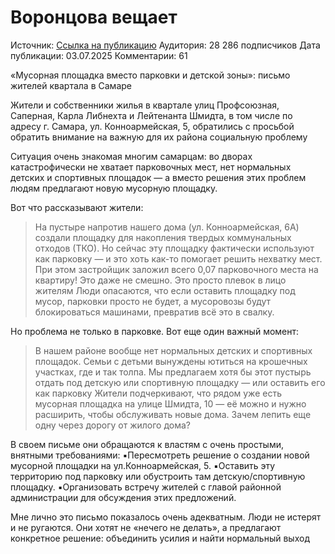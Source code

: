 # Воронцова вещает
Источник: [Ссылка на публикацию](https://t.me/vorontsova63ru/15049)
Аудитория: 28 286 подписчиков
Дата публикации: 03.07.2025
Комментарии: 61

«Мусорная площадка вместо парковки и детской зоны»: письмо жителей квартала в Самаре

Жители и собственники жилья в квартале улиц Профсоюзная, Саперная, Карла Либнехта и Лейтенанта Шмидта, в том числе по адресу г. Самара, ул. Конноармейская, 5, обратились с просьбой обратить внимание на важную для их района социальную проблему

Ситуация очень знакомая многим самарцам: во дворах катастрофически не хватает парковочных мест, нет нормальных детских и спортивных площадок — а вместо решения этих проблем людям предлагают новую мусорную площадку.

Вот что рассказывают жители:
> На пустыре напротив нашего дома (ул. Конноармейская, 6А) создали площадку для накопления твердых коммунальных отходов (ТКО). Но сейчас эту площадку фактически используют как парковку — и это хоть как-то помогает решить нехватку мест. При этом застройщик заложил всего 0,07 парковочного места на квартиру! Это даже не смешно. Это просто плевок в лицо жителям
Люди опасаются, что если оставить площадку под мусор, парковки просто не будет, а мусоровозы будут блокироваться машинами, превратив всё это в свалку.

Но проблема не только в парковке. Вот еще один важный момент:
> В нашем районе вообще нет нормальных детских и спортивных площадок. Семьи с детьми вынуждены ютиться на крошечных участках, где и так толпа. Мы предлагаем хотя бы этот пустырь отдать под детскую или спортивную площадку — или оставить его как парковку
Жители подчеркивают, что рядом уже есть мусорная площадка на улице Шмидта, 10 — её можно и нужно расширить, чтобы обслуживать новые дома. Зачем лепить еще одну через дорогу от жилого дома?

В своем письме они обращаются к властям с очень простыми, внятными требованиями:
▪️Пересмотреть решение о создании новой мусорной площадки на ул.Конноармейская, 5.
▪️Оставить эту территорию под парковку или обустроить там детскую/спортивную площадку.
 ▪️Организовать встречу жителей с главой районной администрации для обсуждения этих предложений.

Мне лично это письмо показалось очень адекватным. Люди не истерят и не ругаются. Они хотят не «нечего не делать», а предлагают конкретное решение: объединить усилия и найти нормальный выход
